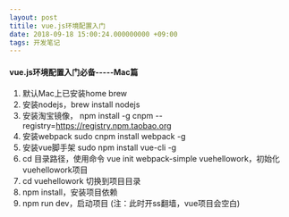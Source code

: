 ```yaml
---
layout: post
titile: vue.js环境配置入门
date: 2018-09-18 15:00:24.000000000 +09:00
tags: 开发笔记
---
```



#### vue.js环境配置入门必备-----Mac篇

1. 默认Mac上已安装home brew
2. 安装nodejs，brew install nodejs
3. 安装淘宝镜像， npm install -g cnpm --registry=https://registry.npm.taobao.org
4. 安装webpack sudo cnpm install webpack -g
5. 安装vue脚手架 sudo npm install vue-cli -g
6. cd 目录路径，使用命令 vue init webpack-simple vuehellowork，初始化vuehellowork项目
7. cd vuehellowork 切换到项目目录
7. npm install，安装项目依赖
8. npm run dev，启动项目 (注：此时开ss翻墙，vue项目会空白)




